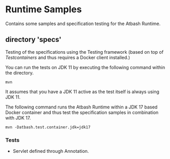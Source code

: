 
# Runtime Samples

Contains some samples and specification testing for the Atbash Runtime.

## directory 'specs'

Testing of the specifications using the Testing framework (based on top of _Testcontainers_ and thus requires a Docker client installed.)

You can run the tests on JDK 11 by executing the following command within the directory.

```
mvn
```

It assumes that you have a JDK 11 active as the test itself is always using JDK 11.

The following command runs the Atbash Runtime within a JDK 17 based Docker container and thus test the specification samples in combination with JDK 17.


```
mvn -Datbash.test.container.jdk=jdk17
```


### Tests

-  Servlet defined through Annotation.
